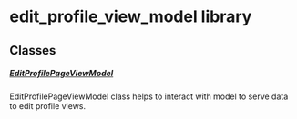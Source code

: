 



# edit_profile_view_model library











## Classes

##### [EditProfilePageViewModel](../view_model_after_auth_view_models_profile_view_models_edit_profile_view_model/EditProfilePageViewModel-class.md)



EditProfilePageViewModel class helps to interact with model to serve data to edit profile views.















